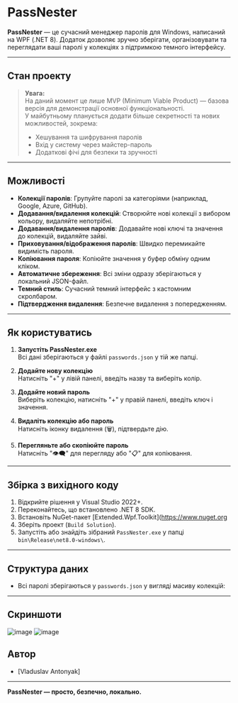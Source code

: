 ﻿# PassNester

**PassNester** — це сучасний менеджер паролів для Windows, написаний на WPF (.NET 8). Додаток дозволяє зручно зберігати, організовувати та переглядати ваші паролі у колекціях з підтримкою темного інтерфейсу.

---

## Стан проекту

> **Увага:**  
> На даний момент це лише MVP (Minimum Viable Product) — базова версія для демонстрації основної функціональності.  
> У майбутньому планується додати більше секретності та нових можливостей, зокрема:
> - Хешування та шифрування паролів
> - Вхід у систему через майстер-пароль
> - Додаткові фічі для безпеки та зручності

---

## Можливості

- **Колекції паролів**: Групуйте паролі за категоріями (наприклад, Google, Azure, GitHub).
- **Додавання/видалення колекцій**: Створюйте нові колекції з вибором кольору, видаляйте непотрібні.
- **Додавання/видалення паролів**: Додавайте нові ключі та значення до колекцій, видаляйте зайві.
- **Приховування/відображення паролів**: Швидко перемикайте видимість пароля.
- **Копіювання пароля**: Копіюйте значення у буфер обміну одним кліком.
- **Автоматичне збереження**: Всі зміни одразу зберігаються у локальний JSON-файл.
- **Темний стиль**: Сучасний темний інтерфейс з кастомним скролбаром.
- **Підтвердження видалення**: Безпечне видалення з попередженням.

---

## Як користуватись

1. **Запустіть PassNester.exe**  
   Всі дані зберігаються у файлі `passwords.json` у тій же папці.

2. **Додайте нову колекцію**  
   Натисніть "+" у лівій панелі, введіть назву та виберіть колір.

3. **Додайте новий пароль**  
   Виберіть колекцію, натисніть "+" у правій панелі, введіть ключ і значення.

4. **Видаліть колекцію або пароль**  
   Натисніть іконку видалення (🗑️), підтвердьте дію.

5. **Перегляньте або скопіюйте пароль**  
   Натисніть "👁‍🗨" для перегляду або "📋" для копіювання.

---

## Збірка з вихідного коду

1. Відкрийте рішення у Visual Studio 2022+.
2. Переконайтесь, що встановлено .NET 8 SDK.
3. Встановіть NuGet-пакет [Extended.Wpf.Toolkit](https://www.nuget.org
4. Зберіть проект (`Build Solution`).
5. Запустіть або знайдіть зібраний `PassNester.exe` у папці `bin\Release\net8.0-windows\`.

---

## Структура даних

- Всі паролі зберігаються у `passwords.json` у вигляді масиву колекцій:

---

## Скриншоти

![image](https://github.com/user-attachments/assets/06159fb5-2819-442d-b34f-58edc5dd9b7d)
![image](https://github.com/user-attachments/assets/cb30e02a-f487-47f5-91a2-c2bb4f538637)

## Автор

- [Vladuslav Antonyak]

---

**PassNester — просто, безпечно, локально.**
